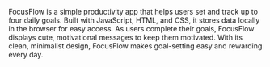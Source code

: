 FocusFlow is a simple productivity app that helps users set and track up to four daily goals. Built with JavaScript, HTML, and CSS, it stores data locally in the browser for easy access. As users complete their goals, FocusFlow displays cute, motivational messages to keep them motivated. With its clean, minimalist design, FocusFlow makes goal-setting easy and rewarding every day.